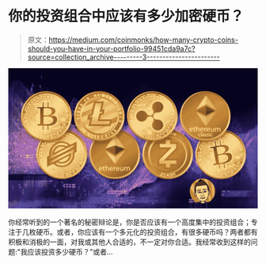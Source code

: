 # 你的投资组合中应该有多少加密硬币？

> 原文：<https://medium.com/coinmonks/how-many-crypto-coins-should-you-have-in-your-portfolio-99451cda9a7c?source=collection_archive---------3----------------------->

![](img/7ba99f993b99a6fc753bfdc8b1d8deb0.png)

你经常听到的一个著名的秘密辩论是，你是否应该有一个高度集中的投资组合；专注于几枚硬币。或者，你应该有一个多元化的投资组合，有很多硬币吗？两者都有积极和消极的一面，对我或其他人合适的，不一定对你合适。我经常收到这样的问题:"我应该投资多少硬币？"或者…